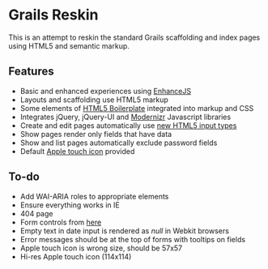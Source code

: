 # Grails Reskin

This is an attempt to reskin the standard Grails scaffolding and index pages using HTML5 and semantic markup.

## Features

* Basic and enhanced experiences using [EnhanceJS][2]
* Layouts and scaffolding use HTML5 markup
* Some elements of [HTML5 Boilerplate][3] integrated into markup and CSS
* Integrates jQuery, jQuery-UI and [Modernizr][1] Javascript libraries
* Create and edit pages automatically use [new HTML5 input types][4]
* Show pages render only fields that have data
* Show and list pages automatically exclude password fields
* Default [Apple touch icon][5] provided

## To-do

* Add WAI-ARIA roles to appropriate elements
* Ensure everything works in IE
* 404 page
* Form controls from [here][6]
* Empty text in date input is rendered as _null_ in Webkit browsers
* Error messages should be at the top of forms with tooltips on fields
* Apple touch icon is wrong size, should be 57x57
* Hi-res Apple touch icon (114x114)

[1]:http://www.modernizr.com/
[2]:http://www.filamentgroup.com/lab/introducing_enhancejs_smarter_safer_apply_progressive_enhancement/
[3]:http://html5boilerplate.com/
[4]:http://www.456bereastreet.com/archive/201004/html5_input_types/
[5]:http://developer.apple.com/library/ios/#documentation/userexperience/conceptual/mobilehig/IconsImages/IconsImages.html
[6]:http://www.useragentman.com/blog/2010/07/27/cross-browser-html5-forms-using-modernizr-webforms2-and-html5widgets/